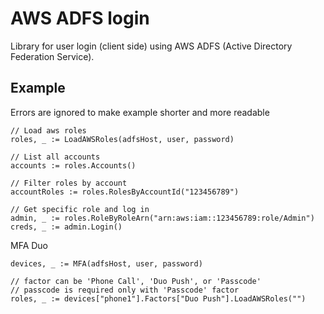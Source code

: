 # AWS ADFS login

Library for user login (client side) using AWS ADFS (Active Directory Federation Service).

## Example

Errors are ignored to make example shorter and more readable

```
// Load aws roles
roles, _ := LoadAWSRoles(adfsHost, user, password)

// List all accounts
accounts := roles.Accounts()

// Filter roles by account
accountRoles := roles.RolesByAccountId("123456789")

// Get specific role and log in
admin, _ := roles.RoleByRoleArn("arn:aws:iam::123456789:role/Admin")
creds, _ := admin.Login()

```

MFA Duo

```
devices, _ := MFA(adfsHost, user, password)

// factor can be 'Phone Call', 'Duo Push', or 'Passcode'
// passcode is required only with 'Passcode' factor
roles, _ := devices["phone1"].Factors["Duo Push"].LoadAWSRoles("")
```
